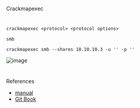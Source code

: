 Crackmapexec
#
```
crackmapexec <protocol> <protocol options>
```
`smb`
```
crackmapexec smb --shares 10.10.10.3 -u '' -p ''
```
![image](https://user-images.githubusercontent.com/61821641/152250555-5266158b-ac0b-4b69-a2bf-8c196d48b077.png)
#
References
- [manual](https://ptestmethod.readthedocs.io/en/latest/cme.html)
- [Git Book](https://mpgn.gitbook.io/crackmapexec)